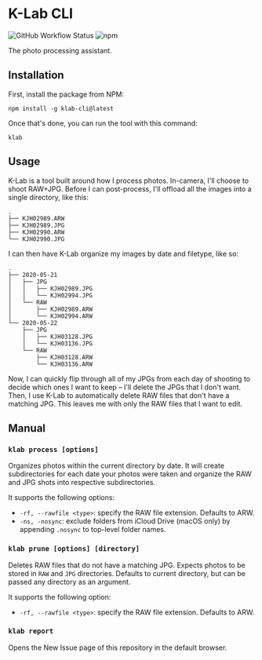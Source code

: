 # K-Lab CLI
![GitHub Workflow Status](https://img.shields.io/github/workflow/status/kjhx/klab-cli/ci)
![npm](https://img.shields.io/npm/v/klab-cli)

The photo processing assistant.

## Installation

First, install the package from NPM:
```shell
npm install -g klab-cli@latest
```

Once that's done, you can run the tool with this command:
```shell
klab
```

## Usage

K-Lab is a tool built around how I process photos. In-camera, I'll choose to shoot RAW+JPG. Before I can post-process, I'll offload all the images into a single directory, like this:
```
.
├── KJH02989.ARW
├── KJH02989.JPG
├── KJH02990.ARW
└── KJH02990.JPG
```

I can then have K-Lab organize my images by date and filetype, like so:
```
.
├── 2020-05-21
│   ├── JPG
│   │   ├── KJH02989.JPG
│   │   └── KJH02994.JPG
│   └── RAW
│       ├── KJH02989.ARW
│       └── KJH02994.ARW
└── 2020-05-22
    ├── JPG
    │   ├── KJH03128.JPG
    │   └── KJH03136.JPG
    └── RAW
        ├── KJH03128.ARW
        └── KJH03136.ARW
```

Now, I can quickly flip through all of my JPGs from each day of shooting to decide which ones I want to keep – I'll delete the JPGs that I don't want. Then, I use K-Lab to automatically delete RAW files that don't have a matching JPG. This leaves me with only the RAW files that I want to edit.

## Manual

### `klab process [options]`
Organizes photos within the current directory by date. It will create subdirectories for each date your photos were taken and organize the RAW and JPG shots into respective subdirectories.

It supports the following options:
* `-rf, --rawfile <type>`: specify the RAW file extension. Defaults to ARW.
* `-ns, -nosync`:  exclude folders from iCloud Drive (macOS only) by appending `.nosync` to top-level folder names.

### `klab prune [options] [directory]`
Deletes RAW files that do not have a matching JPG. Expects photos to be stored in `RAW` and `JPG` directories. Defaults to current directory, but can be passed any directory as an argument.

It supports the following option:
* `-rf, --rawfile <type>`: specify the RAW file extension. Defaults to ARW.

### `klab report`
Opens the New Issue page of this repository in the default browser.